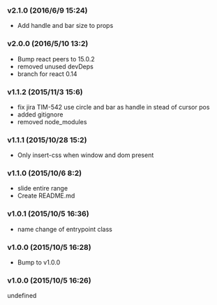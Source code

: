 ### v2.1.0	(2016/6/9 15:24)
* Add handle and bar size to props

### v2.0.0	(2016/5/10 13:2)
* Bump react peers to 15.0.2
* removed unused devDeps
* branch for react 0.14

### v1.1.2	(2015/11/3 15:6)
* fix jira TIM-542 use circle and bar as handle in stead of cursor pos
* added gitignore
* removed node_modules

### v1.1.1	(2015/10/28 15:2)
* Only insert-css when window and dom present

### v1.1.0	(2015/10/6 8:2)
* slide entire range
* Create README.md

### v1.0.1	(2015/10/5 16:36)
* name change of entrypoint class

### v1.0.0	(2015/10/5 16:28)
* Bump to v1.0.0

### v1.0.0	(2015/10/5 16:26)


undefined